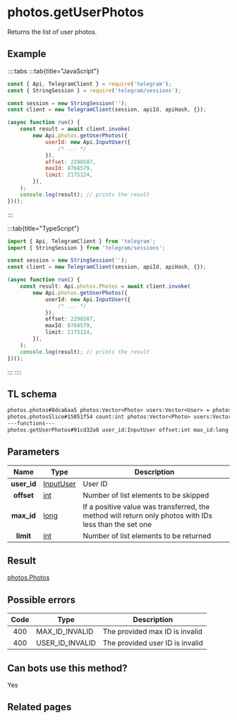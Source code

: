 # photos.getUserPhotos

Returns the list of user photos.

## Example

::::tabs
:::tab{title="JavaScript"}

```js
const { Api, TelegramClient } = require('telegram');
const { StringSession } = require('telegram/sessions');

const session = new StringSession('');
const client = new TelegramClient(session, apiId, apiHash, {});

(async function run() {
    const result = await client.invoke(
        new Api.photos.getUserPhotos({
            userId: new Api.InputUser({
                /* ... */
            }),
            offset: 2298587,
            maxId: 8768579,
            limit: 2175124,
        }),
    );
    console.log(result); // prints the result
})();
```

:::

:::tab{title="TypeScript"}

```ts
import { Api, TelegramClient } from 'telegram';
import { StringSession } from 'telegram/sessions';

const session = new StringSession('');
const client = new TelegramClient(session, apiId, apiHash, {});

(async function run() {
    const result: Api.photos.Photos = await client.invoke(
        new Api.photos.getUserPhotos({
            userId: new Api.InputUser({
                /* ... */
            }),
            offset: 2298587,
            maxId: 8768579,
            limit: 2175124,
        }),
    );
    console.log(result); // prints the result
})();
```

:::
::::

## TL schema

```txt
photos.photos#8dca6aa5 photos:Vector<Photo> users:Vector<User> = photos.Photos;
photos.photosSlice#15051f54 count:int photos:Vector<Photo> users:Vector<User> = photos.Photos;
---functions---
photos.getUserPhotos#91cd32a8 user_id:InputUser offset:int max_id:long limit:int = photos.Photos;
```

## Parameters

|    Name     | Type                                                  | Description                                                                                            |
| :---------: | ----------------------------------------------------- | ------------------------------------------------------------------------------------------------------ |
| **user_id** | [InputUser](https://core.telegram.org/type/InputUser) | User ID                                                                                                |
| **offset**  | [int](https://core.telegram.org/type/int)             | Number of list elements to be skipped                                                                  |
| **max_id**  | [long](https://core.telegram.org/type/long)           | If a positive value was transferred, the method will return only photos with IDs less than the set one |
|  **limit**  | [int](https://core.telegram.org/type/int)             | Number of list elements to be returned                                                                 |

## Result

[photos.Photos](https://core.telegram.org/type/photos.Photos)

## Possible errors

| Code | Type            | Description                     |
| :--: | --------------- | ------------------------------- |
| 400  | MAX_ID_INVALID  | The provided max ID is invalid  |
| 400  | USER_ID_INVALID | The provided user ID is invalid |

## Can bots use this method?

Yes

## Related pages
